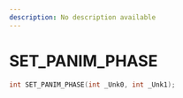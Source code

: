 ```yaml
---
description: No description available 
---
```


# SET_PANIM_PHASE

```cpp
int SET_PANIM_PHASE(int _Unk0, int _Unk1);
```